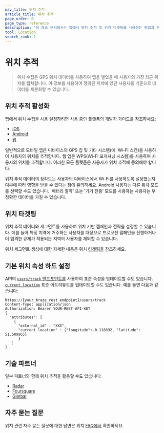 ```yaml
---
nav_title: 위치 추적
article_title: 위치 추적
page_order: 0
page_type: reference
description: "이 참조 문서에서는 앱에서 위치 추적 및 위치 타겟팅을 사용하는 방법과 위치 추적을 지원하는 파트너에 대해 설명합니다."
tool: Location
search_rank: 2
---
```


# 위치 추적

> 위치 수집은 GPS 위치 데이터를 사용하여 앱을 열었을 때 사용자의 가장 최근 위치를 캡처합니다. 이 정보를 사용하여 정의된 위치에 있던 사용자를 기준으로 데이터를 세분화할 수 있습니다. 

## 위치 추적 활성화

앱에서 위치 수집을 사용 설정하려면 사용 중인 플랫폼의 개발자 가이드를 참조하세요:

- [iOS][2]
- [Android][3]
- [웹][4]

일반적으로 모바일 앱은 디바이스의 GPS 칩 및 기타 시스템(예: Wi-Fi 스캔)을 사용하여 사용자의 위치를 추적합니다. 웹 앱은 WPS(Wi-Fi 포지셔닝 시스템)를 사용하여 사용자의 위치를 추적합니다. 이러한 모든 플랫폼은 사용자가 위치 추적에 동의해야 합니다.

위치 추적 데이터의 정확도는 사용자의 디바이스에서 Wi-Fi를 사용하도록 설정했는지 여부에 따라 영향을 받을 수 있다는 점에 유의하세요. Android 사용자는 다른 위치 모드를 선택할 수도 있습니다. '배터리 절약' 또는 '기기 전용' 모드를 사용하는 사용자는 부정확한 데이터를 가질 수 있습니다. 

## 위치 타겟팅

위치 추적 데이터와 세그먼트를 사용하여 위치 기반 캠페인과 전략을 설정할 수 있습니다. 예를 들어 특정 지역에 거주하는 사용자를 대상으로 프로모션 캠페인을 진행하거나 더 엄격한 규제가 적용되는 지역의 사용자를 제외할 수 있습니다.

위치 세그먼트 생성에 대한 자세한 내용은 위치 [타겟팅을][1] 참조하세요.

## 기본 위치 속성 하드 설정

API의 [`users/track` 엔드포인트를][8] 사용하여 표준 속성을 업데이트할 수도 있습니다. [`current_location`][9] 표준 어트리뷰트를 업데이트할 수도 있습니다. 예를 들면 다음과 같습니다: 
```
https://[your_braze_rest_endpoint]/users/track
Content-Type: application/json
Authorization: Bearer YOUR-REST-API-KEY
{
  "attributes": [ 
 	{
 	  "external_id" : "XXX",
 	  "current_location" : {"longitude":-0.118092, "latitude": 51.509865}
      }
   ]
}
```

## 기술 파트너

일부 파트너와 함께 위치 추적을 활용할 수도 있습니다: 

- [Radar][6]
- [Foursquare][7]
- [Gimbal][10]

## 자주 묻는 질문

위치 관련 자주 묻는 질문에 대한 답변은 위치 [FAQ에서][11] 확인하세요.

[1]: {{site.baseurl}}/user_guide/engagement_tools/segments/location_targeting/
[2]: {{site.baseurl}}/developer_guide/platform_integration_guides/swift/analytics/location_tracking/
[3]: {{site.baseurl}}/developer_guide/platform_integration_guides/android/analytics/location_tracking/
[4]: {{site.baseurl}}/developer_guide/platform_integration_guides/web/analytics/location_tracking/
[6]: {{site.baseurl}}/partners/data_augmentation/contextual_location/radar/
[7]: {{site.baseurl}}/partners/data_augmentation/contextual_location/foursquare/
[8]: {{site.baseurl}}/api/endpoints/user_data/post_user_track/
[9]: {{site.baseurl}}/api/objects_filters/user_attributes_object/
[10]: {{site.baseurl}}/partners/data_augmentation/contextual_location/gimbal/
[11]: {{site.baseurl}}/user_guide/engagement_tools/locations_and_geofences/faqs/#locations
